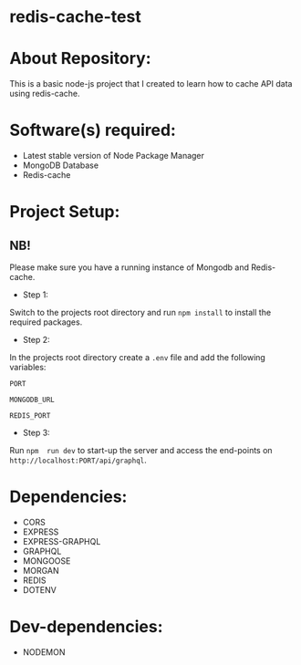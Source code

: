 # redis-cache-test

# About Repository:
This is a basic node-js project that I created to learn how to cache API data using redis-cache.

# Software(s) required:
* Latest stable version of Node Package Manager
* MongoDB Database
* Redis-cache

# Project Setup:
## NB!
Please make sure you have a running instance of Mongodb and Redis-cache.

* Step 1:

Switch to the projects root directory and run `npm install` to install the required packages.

* Step 2:

In the projects root directory create a `.env` file and add the following variables:

`PORT`

`MONGODB_URL`

`REDIS_PORT`

* Step 3:

Run `npm  run dev` to start-up the server and access the end-points on `http://localhost:PORT/api/graphql`.

# Dependencies:
* CORS
* EXPRESS
* EXPRESS-GRAPHQL
* GRAPHQL
* MONGOOSE
* MORGAN
* REDIS
* DOTENV

# Dev-dependencies:
* NODEMON


